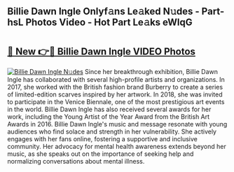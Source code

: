## Billie Dawn Ingle Onlyf𝚊ns Le𝚊ked N𝚞des - Part-hsL Photos Video - Hot Part Le𝚊ks eWlqG

# <h2><a href="http://ab71302.deff.icu/?id=Billie+Dawn+Ingle">🔗 New 👉🔴 Billie Dawn Ingle VIDEO Photos</a></h2>

[![Billie Dawn Ingle N𝚞des](https://i.imgur.com/rIISA9y.gif)](http://ab71302.deff.icu/?id=Billie+Dawn+Ingle)
Since her breakthrough exhibition, Billie Dawn Ingle has collaborated with several high-profile artists and organizations. In 2017, she worked with the British fashion brand Burberry to create a series of limited-edition scarves inspired by her artwork. In 2018, she was invited to participate in the Venice Biennale, one of the most prestigious art events in the world. Billie Dawn Ingle has also received several awards for her work, including the Young Artist of the Year Award from the British Art Awards in 2016. Billie Dawn Ingle's music and message resonate with young audiences who find solace and strength in her vulnerability. She actively engages with her fans online, fostering a supportive and inclusive community. Her advocacy for mental health awareness extends beyond her music, as she speaks out on the importance of seeking help and normalizing conversations about mental illness.
